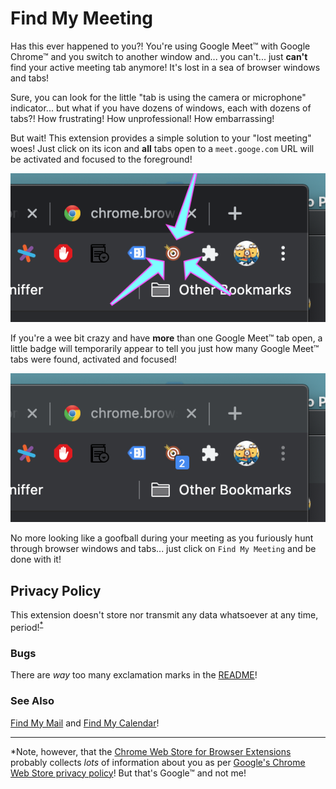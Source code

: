 # Find My Meeting

Has this ever happened to you?! You're using Google Meet™ with Google Chrome™ and you switch to another window and... you can't... just **can't** find your active meeting tab anymore! It's lost in a sea of browser windows and tabs!

Sure, you can look for the little "tab is using the camera or microphone" indicator... but what if you have dozens of windows, each with dozens of tabs?! How frustrating! How unprofessional! How embarrassing!

But wait! This extension provides a simple solution to your "lost meeting" woes! Just click on its icon and **all** tabs open to a `meet.googe.com` URL will be activated and focused to the foreground!

![Example with Arrows](images/example-arrows.png)

If you're a wee bit crazy and have **more** than one Google Meet™ tab open, a little badge will temporarily appear to tell you just how many Google Meet™ tabs were found, activated and focused!

![Example with Count](images/example-count.png)

No more looking like a goofball during your meeting as you furiously hunt through browser windows and tabs... just click on `Find My Meeting` and be done with it!

## Privacy Policy

This extension doesn't store nor transmit any data whatsoever at any time, period!<sup>[*](#footnote)</sup>

### Bugs

There are _way_ too many exclamation marks in the [README](README.md)!

### See Also

[Find My Mail](https://github.com/adfernandes/find-my-meeting/tree/find-my-mail) and [Find My Calendar](https://github.com/adfernandes/find-my-meeting/tree/find-my-calendar)!

-----

<a name="footnote">*</a>Note, however, that the [Chrome Web Store for Browser Extensions](https://chrome.google.com/webstore/category/extensions) probably collects _lots_ of information about you as per [Google's Chrome Web Store privacy policy](https://policies.google.com/privacy)! But that's Google™ and not me!
